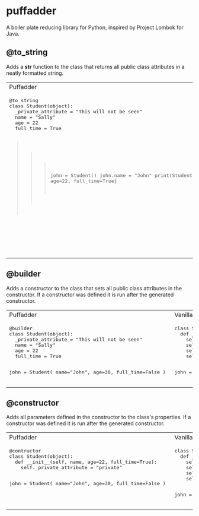 # puffadder
A boiler plate reducing library for Python, inspired by Project Lombok for Java.


## @to_string

Adds a __str__ function to the class that returns all public class attributes in a neatly formatted string.

<table border="0">
<tr>
<td>
Puffadder
</td>
<td>
Vanilla Python
</td>
</tr>
<tr valign="top">
<td>
  <pre lang="python">
@to_string
class Student(object):
  _private_attribute = "This will not be seen"
  name = "Sally"
  age = 22
  full_time = True

>>> john = Student()
>>> john.name = "John"
>>> print(Student())
{name=John, age=22, full_time=True}
  </pre>
</td>
<td>
  <pre lang="python">
class Student(object):
  _private_attribute = "This will not be seen"
  name = "Sally"
  age = 22
  full_time = True

  def __str__(self):
    return "{{name={}, age={}, full_time={}}}"
      .format(self.name, self.age, self.ful_time)

>>> john = Student()
>>> john.name = "John"
>>> print(Student())
{name=John, age=22, full_time=True}
  </pre>
</td>
</tr>
</table>


## @builder

Adds a constructor to the class that sets all public class attributes in the constructor. If a constructor was defined it is run after the generated constructor.

<table border="0">
<tr>
<td>
Puffadder
</td>
<td>
Vanilla Python
</td>
</tr>
<tr valign="top">
<td>
  <pre lang="python">
@builder
class Student(object):
  _private_attribute = "This will not be seen"
  name = "Sally"
  age = 22
  full_time = True

john = Student(
    name="John",
    age=30,
    full_time=False
)
  </pre>
</td>
<td>
  <pre lang="python">
class Student(object):
  def __init__(self, name="Sally", age=22, full_time=True):
    self.name = name
    self.age = age
    self.full_time = full_time
    self._private_attribute = "This will not be seen"

john = Student(
    name="John",
    age=30,
    full_time=False
)
  </pre>
</td>
</tr>
</table>


## @constructor

Adds all parameters defined in the constructor to the class's properties. If a constructor was defined it is run after the generated constructor.

<table border="0">
<tr>
<td>
Puffadder
</td>
<td>
Vanilla Python
</td>
</tr>
<tr valign="top">
<td>
  <pre lang="python">
@contructor
class Student(object):
  def __init__(self, name, age=22, full_time=True):
    self._private_attribute = "private"

john = Student(
    name="John",
    age=30,
    full_time=False
)
  </pre>
</td>
<td>
  <pre lang="python">
class Student(object):
  def __init__(self, name, age=22, full_time=True):
    self.name = name
    self.age = age
    self.full_time = full_time
    self._private_attribute = "private"

john = Student(
    name="John",
    age=30,
    full_time=False
)
  </pre>
</td>
</tr>
</table>
